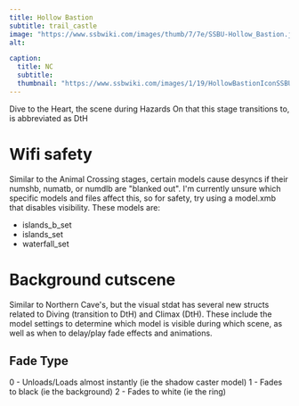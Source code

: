 ```yaml
---
title: Hollow Bastion
subtitle: trail_castle
image: "https://www.ssbwiki.com/images/thumb/7/7e/SSBU-Hollow_Bastion.jpg/800px-SSBU-Hollow_Bastion.jpg"
alt: 

caption:
  title: NC
  subtitle: 
  thumbnail: "https://www.ssbwiki.com/images/1/19/HollowBastionIconSSBU.png"
---
```

Dive to the Heart, the scene during Hazards On that this stage transitions to, is abbreviated as DtH

# Wifi safety
Similar to the Animal Crossing stages, certain models cause desyncs if their numshb, numatb, or numdlb are "blanked out". I'm currently unsure which specific models and files affect this, so for safety, try using a model.xmb that disables visibility.
These models are:
- islands_b_set
- islands_set
- waterfall_set

# Background cutscene
Similar to Northern Cave's, but the visual stdat has several new structs related to Diving (transition to DtH) and Climax (DtH). These include the model settings to determine which model is visible during which scene, as well as when to delay/play fade effects and animations.

## Fade Type
0 - Unloads/Loads almost instantly (ie the shadow caster model)
1 - Fades to black (ie the background)
2 - Fades to white (ie the ring)
